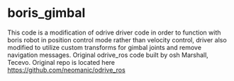 # boris_gimbal

This code is a modification of odrive driver code in order to function with boris robot in position control mode rather than velocity control, driver also modified to utilize custom transforms for gimbal joints and remove navigation messages. Original odrive_ros code built by osh Marshall, Tecevo. Original repo is located here https://github.com/neomanic/odrive_ros


